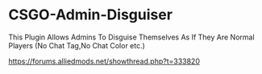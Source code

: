 # CSGO-Admin-Disguiser
This Plugin Allows Admins To Disguise Themselves As If They Are Normal Players (No Chat Tag,No Chat Color etc.)

https://forums.alliedmods.net/showthread.php?t=333820
